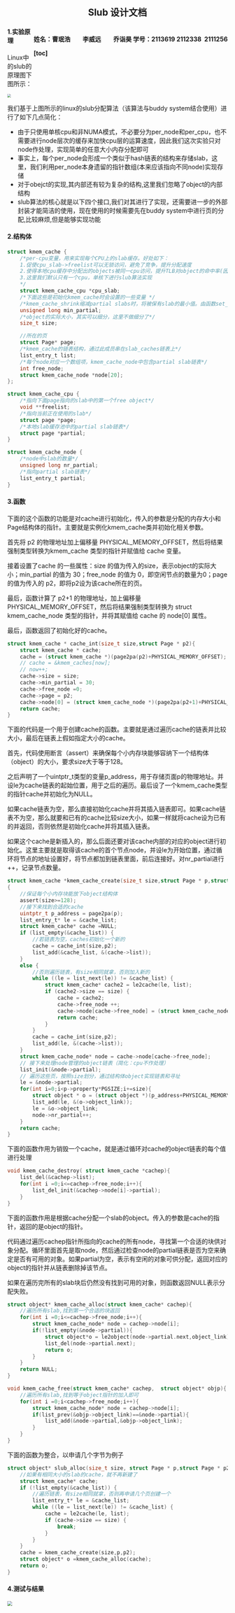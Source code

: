 <h2 style="text-align:center">Slub 设计文档
<h4 style="float:right">  姓名：曹珉浩&emsp;&emsp;李威远&emsp;&emsp;乔诣昊   
  学号：2113619  2112338  &nbsp;2111256

[toc]

#### 1.实验原理

Linux中的slub的原理图下图所示：

<img src="./img/lab2-5.png" style="zoom:50%;" />

我们基于上图所示的linux的slub分配算法（该算法与buddy system结合使用）进行了如下几点简化：

- 由于只使用单核cpu和非NUMA模式，不必要分为per_node和per_cpu，也不需要进行node层次的缓存来加快cpu层的运算速度，因此我们这次实验只对node作处理，实现简单的任意大小内存分配即可
- 事实上，每个per_node会形成一个类似于hash链表的结构来存储slab，这里，我们利用per_node本身遗留的指针数组(本来应该指向不同node)实现存储
- 对于obejct的实现,其内部还有较为复杂的结构,这里我们忽略了object的内部结构
- slub算法的核心就是以下四个接口,我们对其进行了实现，还需要进一步的外部封装才能简洁的使用，现在使用的时候需要先在buddy system中进行页的分配,比较麻烦,但是能够实现功能

#### 2.结构体

```c
struct kmem_cache {
	/*per-cpu变量，用来实现每个CPU上的slab缓存。好处如下：
	1.促使cpu_slab->freelist可以无锁访问，避免了竞争，提升分配速度
	2.使得本地cpu缓存中分配出的objects被同一cpu访问，提升TLB对object的命中率(因为一个page中有多个object，他们共用同一个PTE)
	3.这里我们默认只有一个cpu，单核下进行slub算法实现
	*/
	struct kmem_cache_cpu *cpu_slab;
	/*下面这些是初始化kmem_cache时会设置的一些变量 */
	/*kmem_cache_shrink缩减partial slabs时，将被保有slab的最小值。由函数set_min_partial(s, ilog2(s->size)/2)设置。*/
	unsigned long min_partial;
	/*object的实际大小，其实可以细分，这里不做细分了*/
	size_t size;

	//所在的页
	struct Page* page;	
	/*kmem_cache的链表结构，通过此成员串在slab_caches链表上*/
	list_entry_t list;   
	/*每个node对应一个数组项，kmem_cache_node中包含partial slab链表*/
	int free_node;
	struct kmem_cache_node *node[20];
};
```

```c
struct kmem_cache_cpu {
	/*指向下面page指向的slab中的第一个free object*/
	void **freelist;      
	/*指向当前正在使用的slab*/
	struct page *page;      
	/*本地slab缓存池中的partial slab链表*/
	struct page *partial; 
}
```

```c
struct kmem_cache_node {
	/*node中slab的数量*/
    unsigned long nr_partial;
	/*指向partial slab链表*/
	list_entry_t partial;  
}
```

#### 3.函数

下面的这个函数的功能是对cache进行初始化，传入的参数是分配的内存大小和Page结构体的指针。主要就是实例化kmem\_cache类并初始化相关参数。

首先将 p2 的物理地址加上偏移量 PHYSICAL\_MEMORY\_OFFSET，然后将结果强制类型转换为kmem\_cache 类型的指针并赋值给 cache 变量。

接着设置了cache 的一些属性：size 的值为传入的size，表示object的实际大小；min\_partial 的值为 30；free\_node 的值为 0，即空闲节点的数量为0；page 的值为传入的 p2，即将p2设为该cache所在的页。

最后，函数计算了 p2+1 的物理地址，加上偏移量 PHYSICAL\_MEMORY\_OFFSET，然后将结果强制类型转换为 struct kmem\_cache\_node 类型的指针，并将其赋值给 cache 的 node[0] 属性。

最后，函数返回了初始化好的cache。

```c
struct kmem_cache * cache_int(size_t size,struct Page * p2){
    struct kmem_cache * cache;
    cache = (struct kmem_cache *)(page2pa(p2)+PHYSICAL_MEMORY_OFFSET);
    // cache = &kmem_caches[now];
    // now++;
    cache->size = size;
    cache->min_partial = 30; 
    cache->free_node =0;
    cache->page = p2;
    cache->node[0] = (struct kmem_cache_node *)(page2pa(p2+1)+PHYSICAL_MEMORY_OFFSET);
    return cache;
}
```

下面的代码是一个用于创建cache的函数。主要就是通过遍历cache的链表并比较大小，最后在链表上假如指定大小的cache。

首先，代码使用断言（assert）来确保每个小内存块能够容纳下一个结构体（object）的大小，要求size大于等于128。

之后声明了一个uintptr\_t类型的变量p\_address，用于存储页面p的物理地址。并设le为cache链表的起始位置，用于之后的遍历。最后设了一个kmem\_cache类型的指针cache并初始化为NULL。

如果cache链表为空，那么直接初始化cache并将其插入链表即可。如果cache链表不为空，那么就要和已有的cache比较size大小，如果一样就将cache设为已有的并返回，否则依然是初始化cache并将其插入链表。

如果这个cache是新插入的，那么后面还要对该cache内部的对应的object进行初始化。这里主要就是取得该cache的首个节点node，并设le为开始位置，通过循环将节点的地址设置好，将节点都加到链表里面，前后连接好。对nr\_partial进行++，记录节点数量。

```c
struct kmem_cache *kmem_cache_create(size_t size,struct Page * p,struct Page * p2)
{
    //保证每个小内存块能放下object结构体
    assert(size>=128);
    //接下来找到合适的cache
    uintptr_t p_address = page2pa(p);
    list_entry_t* le = &cache_list;
    struct kmem_cache* cache =NULL;
    if (list_empty(&cache_list)) {
        //若链表为空，caches初始化一个新的
        cache = cache_int(size,p2);
        list_add(&cache_list, &(cache->list));
    } 
    else {
        //否则遍历链表，有size相同就拿，否则加入新的
        while ((le = list_next(le)) != &cache_list) {
            struct kmem_cache* cache2 = le2cache(le, list);
            if (cache2->size == size) {
                cache = cache2;
                cache->free_node ++;
                cache->node[cache->free_node] = (struct kmem_cache_node *)(cache->node[cache->free_node-1]+sizeof(struct kmem_cache_node));
                return cache;
            }
        }
        cache = cache_int(size,p2);
        list_add(le, &(cache->list));
    }
    struct kmem_cache_node* node = cache->node[cache->free_node];
    // 接下来处理node管理的object链表（简化：cpu不作处理）
    list_init(&node->partial);
    // 遍历这些页，按照size划分，通过结构体object实现链表和寻址
    le = &node->partial;
    for(int i=0;i<p->property*PGSIZE;i+=size){
        struct object * o = (struct object *)(p_address+PHYSICAL_MEMORY_OFFSET+i);
        list_add(le, &(o->object_link));
        le = &o->object_link;
        node->nr_partial++;
    }
    return cache;
}
```

下面的函数作用为销毁一个cache，就是通过循环对cache的object链表的每个值进行处理

```c
void kmem_cache_destroy( struct kmem_cache *cachep){
    list_del(&cachep->list);
    for(int i =0;i<=cachep->free_node;i++){
        list_del_init(&cachep->node[i]->partial);
    }
}
```

下面的函数作用是根据cache分配一个slab的object。传入的参数是cache的指针，返回的是object的指针。

代码通过遍历cachep指针所指向的cache的所有node，寻找第一个合适的块供对象分配。循环里面首先是取node，然后通过检查node的partial链表是否为空来确定是否有可用的对象。如果partial为空，表示有空闲的对象可供分配，返回对应的object的指针并从链表删除掉该节点。

如果在遍历完所有的slab块后仍然没有找到可用的对象，则函数返回NULL表示分配失败。

```c
struct object* kmem_cache_alloc(struct kmem_cache* cachep){
    //遍历所有slab,找到第一个合适的块返回
    for(int i =0;i<=cachep->free_node;i++){
        struct kmem_cache_node* node = cachep->node[i];
        if(!list_empty(&node->partial)){
            struct object*o = le2object(node->partial.next,object_link);
            list_del(node->partial.next);
            return o;
        }
    }
    return NULL;
}
```

```c
void kmem_cache_free(struct kmem_cache* cachep,  struct object* objp){
    //遍历所有slab,找到等于object指针的加入即可
    for(int i =0;i<cachep->free_node;i++){
        struct kmem_cache_node* node = cachep->node[i];
        if(list_prev(&objp->object_link)==&node->partial){
            list_add(&node->partial,&objp->object_link);
        }
    }
}
```

下面的函数为整合，以申请几个字节为例子

```c
struct object* slub_alloc(size_t size, struct Page * p,struct Page * p2){
    //如果有相同大小的slab的cache，就不再新建了
    struct kmem_cache* cache;
    if (!list_empty(&cache_list)) {
        //遍历链表，有size相同就拿，否则再申请几个页创建一个
        list_entry_t* le = &cache_list;
        while ((le = list_next(le)) != &cache_list) {
            cache = le2cache(le, list);
            if (cache->size == size) {
                break;
            } 
        }
    }
    cache = kmem_cache_create(size,p,p2);
    struct object* o =kmem_cache_alloc(cache);
    return o;
}
```

#### 4.测试与结果

<img src="./img/lab2-4.png" style="zoom:70%;" />
